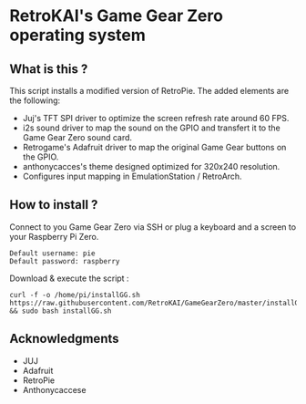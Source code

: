 
# RetroKAI's Game Gear Zero operating system


## What is this ?

This script installs a modified version of RetroPie. The added elements are the following:

- Juj's TFT SPI driver to optimize the screen refresh rate around 60 FPS.
- i2s sound driver to map the sound on the GPIO and transfert it to the Game Gear Zero sound card.
- Retrogame's Adafruit driver to map the original Game Gear buttons on the GPIO.
- anthonycacces's theme designed optimized for 320x240 resolution.
- Configures input mapping in EmulationStation / RetroArch.


## How to install ?

Connect to you Game Gear Zero via SSH or plug a keyboard and a screen to your Raspberry Pi Zero.

```
Default username: pie
Default password: raspberry
```

Download & execute the script :

```shell
curl -f -o /home/pi/installGG.sh https://raw.githubusercontent.com/RetroKAI/GameGearZero/master/installGG.sh && sudo bash installGG.sh
```

## Acknowledgments
- JUJ
- Adafruit
- RetroPie
- Anthonycaccese
